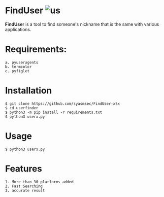 # FindUser ![us](https://user-images.githubusercontent.com/82051128/202719447-919b6b2e-4ce3-46ae-85fb-4100c22eb226.png) 
  <b>FindUser</b> is a tool to find someone's nickname that is the same with various applications.
# Requirements: 
    a. pyuseragents 
    b. termcolor 
    c. pyfiglet 
# Installation 
    $ git clone https://github.com/syasmsec/FindUser-xSx
    $ cd userfinder 
    $ python3 -m pip install -r requirements.txt 
    $ python3 userx.py 
# Usage 
    $ python3 userx.py 
# Features 
    1. More than 30 platforms added 
    2. Fast Searching 
    3. accurate result
